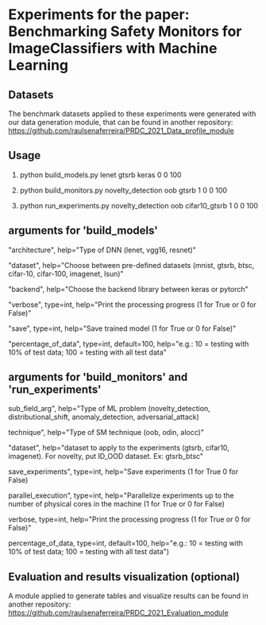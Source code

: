 # Experiments for the paper: Benchmarking Safety Monitors for ImageClassifiers with Machine Learning

## Datasets
The benchmark datasets applied to these experiments were generated with our data generation module, that can be found in another repository: https://github.com/raulsenaferreira/PRDC_2021_Data_profile_module


## Usage
1) python build_models.py lenet gtsrb keras 0 0 100

2) python build_monitors.py novelty_detection oob gtsrb 1 0 0 100

3) python run_experiments.py novelty_detection oob cifar10_gtsrb 1 0 0 100


## arguments for 'build_models'

"architecture", help="Type of DNN (lenet, vgg16, resnet)"

"dataset", help="Choose between pre-defined datasets (mnist, gtsrb, btsc, cifar-10, cifar-100, imagenet, lsun)"

"backend", help="Choose the backend library between keras or pytorch"

"verbose", type=int, help="Print the processing progress (1 for True or 0 for False)"

"save", type=int, help="Save trained model (1 for True or 0 for False)"

"percentage_of_data", type=int, default=100, help="e.g.: 10 = testing with 10% of test data; 100 = testing with all test data"


## arguments for 'build_monitors' and 'run_experiments'

sub_field_arg", help="Type of ML problem (novelty_detection, distributional_shift, anomaly_detection, adversarial_attack)

technique", help="Type of SM technique (oob, odin, alocc)"

"dataset", help="dataset to apply to the experiments (gtsrb, cifar10, imagenet). For novelty, put ID_OOD dataset. Ex: gtsrb_btsc"

save_experiments", type=int, help="Save experiments (1 for True 0 for False)

parallel_execution", type=int, help="Parallelize experiments up to the number of physical cores in the machine (1 for True or 0 for False)

verbose, type=int, help="Print the processing progress (1 for True or 0 for False)"

percentage_of_data, type=int, default=100, help="e.g.: 10 = testing with 10% of test data; 100 = testing with all test data")


## Evaluation and results visualization (optional)
A module applied to generate tables and visualize results can be found in another repository:
https://github.com/raulsenaferreira/PRDC_2021_Evaluation_module
